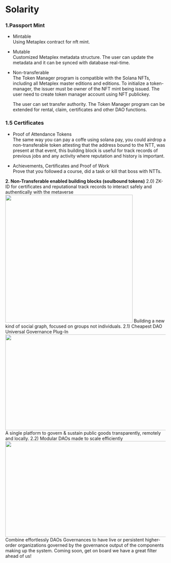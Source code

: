 # Solarity

 <h3> 1.Passport Mint</h3>
   
   - Mintable <br>
     Using Metaplex contract for nft mint.
   
   - Mutable<br>
   	 Customized Metaplex metadata structure.
   	 The user can update the metadata and it can be synced with database real-time. 
   
   - Non-transferable<br>
   	 The Token Manager program is compatible with the Solana NFTs, including all Metaplex master editions and editions. 
   	 To initialize a token-manager, the issuer must be owner of the NFT mint being issued.
   	 The user need to create token manager account using NFT publickey.<br>

   	 The user can set transfer authority.
   	 The Token Manager program can be extended for rental, claim, certificates and other DAO functions.
	 
 <h3>1.5 Certificates</h3>

   - Proof of Attendance Tokens<br>
	The same way you can pay a coffe using solana pay, you could airdrop a non-transferable token attesting that the address bound to the NTT, was 	   present at that event, this building block is useful for track records of previous jobs and any activity where reputation and history is important.
  
   - Achievements, Certificates and Proof of Work<br>
   	Prove that you followed a course, did a task or kill that boss with NTTs.

<b>2. Non-Transferable enabled building blocks (soulbound tokens)</b>
	2.0) ZK-ID for certificates and reputational track records to interact safely and authentically with the metaverse <br>
	<img src= "https://user-images.githubusercontent.com/74720466/173893469-15401747-5014-4066-b745-cc6886e9949f.png" width="400" height="400"/>
	Building a new kind of social graph, focused on groups not individuals.
	2.1) Cheapest DAO Universal Governance Plug-In<br>
	<img src= "https://user-images.githubusercontent.com/74720466/173891568-809ddf0f-a951-427d-8202-1c07d13905c5.png" width="600" height="300"/>
	A single platform to govern & sustain public goods transparently, remotely and locally.
	2.2) Modular DAOs made to scale efficiently<br>
	<img src= "https://user-images.githubusercontent.com/74720466/173890477-18d3c399-3f63-4db5-981d-4e1ffe63fa68.png" width="600" height="300"/>
	Combine effortlessly DAOs Governances to have live or persistent higher-order organizations governed by the governance output of the components making up the system.
Coming soon, get on board we have a great filter ahead of us! 
	


